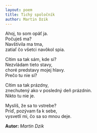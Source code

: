 ```yaml
---
layout: poem
title: Tichý spoločník
author: Martin Dzik
---
```


Ahoj, to som opäť ja.  
Počuješ ma?  
Navštívila ma tma,  
zatiaľ čo všetci navôkol spia.  

Cítim sa tak sám, kde si?  
Nezvládam tieto stavy,  
choré predstavy mojej hlavy.  
Prečo tu nie si?  

Cítim sa tak prázdny,  
znechutený ako v posledný deň prázdnin.  
Nikto tu nie je.  

Myslíš, že sa to vstrebe?  
Príď, pozývam ťa k sebe,  
vysvetlí mi, čo sa so mnou deje.  

**Autor:** *Martin Dzik*  
